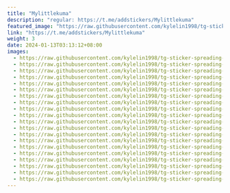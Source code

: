 ```yaml
---
title: "Mylittlekuma"
description: "regular: https://t.me/addstickers/Mylittlekuma"
featured_image: "https://raw.githubusercontent.com/kylelin1998/tg-sticker-spreading-worldwide-images/main/img/991c8f52-cf65-44ae-be7a-00117c7573c8.jpg"
link: "https://t.me/addstickers/Mylittlekuma"
weight: 3
date: 2024-01-13T03:13:12+08:00
images:
  - https://raw.githubusercontent.com/kylelin1998/tg-sticker-spreading-worldwide-images/main/img/991c8f52-cf65-44ae-be7a-00117c7573c8.jpg
  - https://raw.githubusercontent.com/kylelin1998/tg-sticker-spreading-worldwide-images/main/img/b8b4af81-7300-459b-90de-8946354b3e36.jpg
  - https://raw.githubusercontent.com/kylelin1998/tg-sticker-spreading-worldwide-images/main/img/4c2f1e88-493a-4e1a-b8a4-a1470eebee70.jpg
  - https://raw.githubusercontent.com/kylelin1998/tg-sticker-spreading-worldwide-images/main/img/9c716e83-b8f4-42b4-a756-1353568cc809.jpg
  - https://raw.githubusercontent.com/kylelin1998/tg-sticker-spreading-worldwide-images/main/img/9d1a9743-4beb-4dd9-a5c9-12a684e2762c.jpg
  - https://raw.githubusercontent.com/kylelin1998/tg-sticker-spreading-worldwide-images/main/img/c35f0ab9-7c7f-42c1-b3eb-3b7a95c590a9.jpg
  - https://raw.githubusercontent.com/kylelin1998/tg-sticker-spreading-worldwide-images/main/img/56473faa-1803-4edb-8cd9-e4d57352b153.jpg
  - https://raw.githubusercontent.com/kylelin1998/tg-sticker-spreading-worldwide-images/main/img/92a4edf2-f7d2-4682-b2e8-e80c60c3a46c.jpg
  - https://raw.githubusercontent.com/kylelin1998/tg-sticker-spreading-worldwide-images/main/img/8ed824b0-87ab-407b-8ca2-43d809b712f6.jpg
  - https://raw.githubusercontent.com/kylelin1998/tg-sticker-spreading-worldwide-images/main/img/9a73b073-f3b4-437d-9806-c7258450224f.jpg
  - https://raw.githubusercontent.com/kylelin1998/tg-sticker-spreading-worldwide-images/main/img/14ab6bb9-b126-4cc0-a0f3-3b35075b8c0c.jpg
  - https://raw.githubusercontent.com/kylelin1998/tg-sticker-spreading-worldwide-images/main/img/7749dd49-9b14-432f-aaa6-62d306e3d409.jpg
  - https://raw.githubusercontent.com/kylelin1998/tg-sticker-spreading-worldwide-images/main/img/f1fe352b-3822-4394-b137-6a5bb1b2f3b3.jpg
  - https://raw.githubusercontent.com/kylelin1998/tg-sticker-spreading-worldwide-images/main/img/6304b9a4-b65e-4ccc-acd2-362dbaae60bd.jpg
  - https://raw.githubusercontent.com/kylelin1998/tg-sticker-spreading-worldwide-images/main/img/3366d154-c058-463e-a7fd-a832acf59647.jpg
  - https://raw.githubusercontent.com/kylelin1998/tg-sticker-spreading-worldwide-images/main/img/9aadb400-85c8-4b39-9f99-4ff73c7a98ab.jpg
  - https://raw.githubusercontent.com/kylelin1998/tg-sticker-spreading-worldwide-images/main/img/48fd044f-3236-41b3-8ce3-611559e71e2d.jpg
  - https://raw.githubusercontent.com/kylelin1998/tg-sticker-spreading-worldwide-images/main/img/f8bb6911-3d1c-40f2-92b3-4223b80889c3.jpg
  - https://raw.githubusercontent.com/kylelin1998/tg-sticker-spreading-worldwide-images/main/img/e2db2193-2af5-49a9-a9b0-15ef88714e64.jpg
  - https://raw.githubusercontent.com/kylelin1998/tg-sticker-spreading-worldwide-images/main/img/95e11042-523f-47c6-a0c4-f64285d7efdb.jpg
---
```

